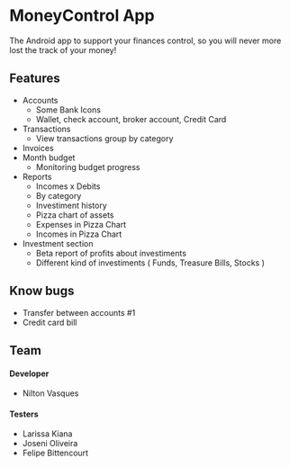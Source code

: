 # MoneyControl App
The Android app to support your finances control, so you will never more lost the track of your money!

## Features

* Accounts
  * Some Bank Icons
  * Wallet, check account, broker account, Credit Card
* Transactions 
  * View transactions group by category 
* Invoices
* Month budget
  * Monitoring budget progress
* Reports
  * Incomes x Debits
  * By category
  * Investiment history
  * Pizza chart of assets
  * Expenses in Pizza Chart
  * Incomes in Pizza Chart
* Investment section
  * Beta report of profits about investiments
  * Different kind of investiments ( Funds, Treasure Bills, Stocks )

## Know bugs
* Transfer between accounts #1 
* Credit card bill

## Team

#### Developer
* Nilton Vasques 

#### Testers
* Larissa Kiana
* Joseni Oliveira
* Felipe Bittencourt


